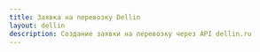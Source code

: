 ```yaml
---
title: Заявка на перевозку Dellin
layout: dellin
description: Создание заявки на перевозку через API dellin.ru
---
```


